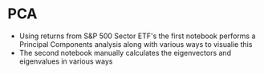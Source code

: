 # PCA
* Using returns from S&P 500 Sector ETF's the first notebook performs a Principal Components analysis along with various ways to visualie this
* The second notebook manually calculates the eigenvectors and eigenvalues in various ways
